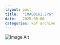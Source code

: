 ```yaml
---
layout:	post
title:	"IMAG0161.JPG"
date:	2025-09-06
categories:	kof archive
---
```


![Image Alt](https://k0f.github.io/assets/IMAG0161.JPG)